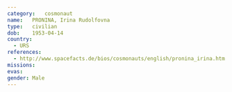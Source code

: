 ```yaml
---
category:	cosmonaut
name:	PRONINA, Irina Rudolfovna 
type:	civilian
dob:	1953-04-14
country:
  - URS
references:
  - http://www.spacefacts.de/bios/cosmonauts/english/pronina_irina.htm
missions:
evas:
gender:	Male
---
```

